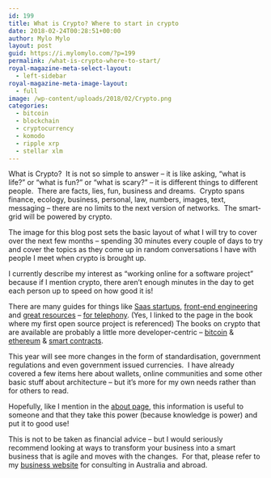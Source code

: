 ```yaml
---
id: 199
title: What is Crypto? Where to start in crypto
date: 2018-02-24T00:28:51+00:00
author: Mylo Mylo
layout: post
guid: https://i.mylomylo.com/?p=199
permalink: /what-is-crypto-where-to-start/
royal-magazine-meta-select-layout:
  - left-sidebar
royal-magazine-meta-image-layout:
  - full
image: /wp-content/uploads/2018/02/Crypto.png
categories:
  - bitcoin
  - blockchain
  - cryptocurrency
  - komodo
  - ripple xrp
  - stellar xlm
---
```

What is Crypto?  It is not so simple to answer &#8211; it is like asking, &#8220;what is life?&#8221; or &#8220;what is fun?&#8221; or &#8220;what is scary?&#8221; &#8211; it is different things to different people.  There are facts, lies, fun, business and dreams.  Crypto spans finance, ecology, business, personal, law, numbers, images, text, messaging &#8211; there are no limits to the next version of networks.  The smart-grid will be powered by crypto.

The image for this blog post sets the basic layout of what I will try to cover over the next few months &#8211; spending 30 minutes every couple of days to try and cover the topics as they come up in random conversations I have with people I meet when crypto is brought up.

I currently describe my interest as &#8220;working online for a software project&#8221; because if I mention crypto, there aren&#8217;t enough minutes in the day to get each person up to speed on how good it is!

There are many guides for things like [Saas startups](https://github.com/proplatformers/security-101-for-saas-startups), [front-end engineering](https://medium.freecodecamp.org/a-roadmap-to-becoming-a-web-developer-in-2017-b6ac3dddd0cf) and [great resources](https://freeswitch.org/confluence/display/FREESWITCH/FreeSWITCH+Explained) &#8211; [for telephony](http://www.asteriskdocs.org/en/3rd_Edition/asterisk-book-html/asterisk-book.html#AMI_id283296). (Yes, I linked to the page in the book where my first open source project is referenced) The books on crypto that are available are probably a little more developer-centric &#8211; [bitcoin](https://github.com/bitcoinbook/bitcoinbook) & [ethereum](https://github.com/ethereumbook/ethereumbook) & [smart contracts](https://www.apress.com/gp/book/9781484225349).

This year will see more changes in the form of standardisation, government regulations and even government issued currencies.  I have already covered a few items here about wallets, online communities and some other basic stuff about architecture &#8211; but it&#8217;s more for my own needs rather than for others to read.

Hopefully, like I mention in the [about page](https://i.mylomylo.com/about/), this information is useful to someone and that they take this power (because knowledge is power) and put it to good use!

This is not to be taken as financial advice &#8211; but I would seriously recommend looking at ways to transform your business into a smart business that is agile and moves with the changes.  For that, please refer to my [business website](https://businessapps.com.au) for consulting in Australia and abroad.